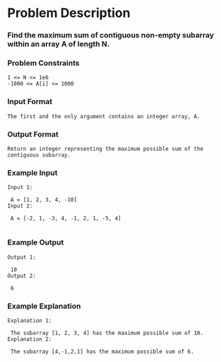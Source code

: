 # Problem Description

### Find the maximum sum of contiguous non-empty subarray within an array A of length N.

### Problem Constraints

```
1 <= N <= 1e6
-1000 <= A[i] <= 1000
```

### Input Format

```
The first and the only argument contains an integer array, A.
```

### Output Format

```
Return an integer representing the maximum possible sum of the contiguous subarray.
```

### Example Input

```
Input 1:

 A = [1, 2, 3, 4, -10]
Input 2:

 A = [-2, 1, -3, 4, -1, 2, 1, -5, 4]


```

### Example Output

```
Output 1:

 10
Output 2:

 6
```

### Example Explanation

```
Explanation 1:

 The subarray [1, 2, 3, 4] has the maximum possible sum of 10.
Explanation 2:

 The subarray [4,-1,2,1] has the maximum possible sum of 6.


```
